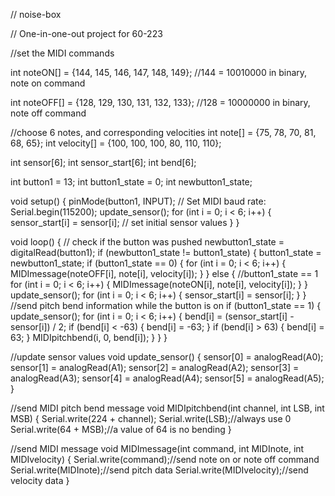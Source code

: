 // noise-box

// One-in-one-out project for 60-223

//set the MIDI commands

int noteON[] = {144, 145, 146, 147, 148, 149}; //144 = 10010000 in binary, note on command

int noteOFF[] = {128, 129, 130, 131, 132, 133}; //128 = 10000000 in binary, note off command

//choose 6 notes, and corresponding velocities
int note[] = {75, 78, 70, 81, 68, 65};
int velocity[] = {100, 100, 100, 80, 110, 110};

int sensor[6];
int sensor_start[6];
int bend[6];

int button1 = 13;
int button1_state = 0;
int newbutton1_state;

void setup() {
  pinMode(button1, INPUT);
  //  Set MIDI baud rate:
  Serial.begin(115200);
  update_sensor();
  for (int i = 0; i < 6; i++) {
    sensor_start[i] = sensor[i]; // set initial sensor values
  }
}

void loop() {
  // check if the button was pushed
  newbutton1_state = digitalRead(button1);
  if (newbutton1_state != button1_state) {
    button1_state = newbutton1_state;
    if (button1_state == 0) {
      for (int i = 0; i < 6; i++) {
        MIDImessage(noteOFF[i], note[i], velocity[i]);
      }
    }
    else { //button1_state == 1
      for (int i = 0; i < 6; i++) {
        MIDImessage(noteON[i], note[i], velocity[i]);
      }
    }
    update_sensor();
    for (int i = 0; i < 6; i++) {
      sensor_start[i] = sensor[i];
    }
  }
  //send pitch bend information while the button is on
  if (button1_state == 1) {
    update_sensor();
    for (int i = 0; i < 6; i++) {
      bend[i] = (sensor_start[i] - sensor[i]) / 2;
      if (bend[i] < -63) {
        bend[i] = -63;
      }
      if (bend[i] > 63) {
        bend[i] = 63;
      }
      MIDIpitchbend(i, 0, bend[i]);
    }
  }
}

//update sensor values
void update_sensor() {
  sensor[0] = analogRead(A0);
  sensor[1] = analogRead(A1);
  sensor[2] = analogRead(A2);
  sensor[3] = analogRead(A3);
  sensor[4] = analogRead(A4);
  sensor[5] = analogRead(A5);
}

//send MIDI pitch bend message
void MIDIpitchbend(int channel, int LSB, int MSB) {
  Serial.write(224 + channel);
  Serial.write(LSB);//always use 0
  Serial.write(64 + MSB);//a value of 64 is no bending
}

//send MIDI message
void MIDImessage(int command, int MIDInote, int MIDIvelocity) {
  Serial.write(command);//send note on or note off command 
  Serial.write(MIDInote);//send pitch data
  Serial.write(MIDIvelocity);//send velocity data
}
